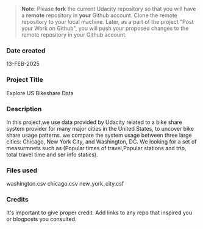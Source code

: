 >**Note**: Please **fork** the current Udacity repository so that you will have a **remote** repository in **your** Github account. Clone the remote repository to your local machine. Later, as a part of the project "Post your Work on Github", you will push your proposed changes to the remote repository in your Github account.

### Date created
13-FEB-2025

### Project Title
Explore US Bikeshare Data

### Description
In this project,we use data provided by Udacity related to a bike share system provider for many major cities in the United States, to uncover bike share usage patterns. we compare the system usage between three large cities: Chicago, New York City, and Washington, DC. We looking for a set of measurmnets such as (Popular times of travel,Popular stations and trip,
total travel time and ser info statics).

### Files used
washington.csv
chicago.csv
new_york_city.csf

### Credits
It's important to give proper credit. Add links to any repo that inspired you or blogposts you consulted.

